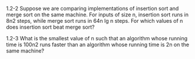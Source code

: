 1.2-2
Suppose we are comparing implementations of insertion sort and merge sort on the same machine. For inputs of size n, insertion sort runs in 8n2 steps, while merge sort runs in 64n lg n steps. For which values of n does insertion sort beat merge sort?

1.2-3
What is the smallest value of n such that an algorithm whose running time is 100n2 runs faster than an algorithm whose running time is 2n on the same machine?
